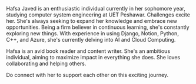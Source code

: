 Hafsa Javed is an enthusiastic individual currently in her sophomore year, studying computer system engineering at UET Peshawar. Challenges excite her. She's always seeking to expand her knowledge and embrace new opportunities.
Being a firm believer in continuous learning, she's constantly exploring new things. With experience in using Django, Notion, Python, C++, and Azure, she's currently delving into AI and Cloud Computing. 

Hafsa is an avid book reader and content writer. She's an ambitious individual, aiming to maximize impact in everything she does. She loves collaborating and helping others.

Do connect with her to support each other on this exciting journey.
